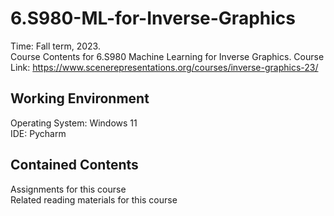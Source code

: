 # 6.S980-ML-for-Inverse-Graphics
Time: Fall term, 2023.  
Course Contents for 6.S980 Machine Learning for Inverse Graphics.
Course Link: https://www.scenerepresentations.org/courses/inverse-graphics-23/
## Working Environment
Operating System: Windows 11  
IDE: Pycharm 
## Contained Contents 
Assignments for this course  
Related reading materials for this course
